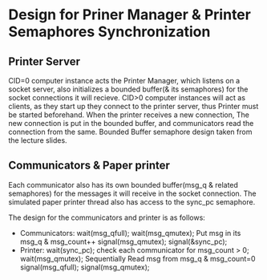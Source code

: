 # Design for Priner Manager & Printer Semaphores Synchronization

## Printer Server

CID=0 computer instance acts the Printer Manager, which listens on a socket server, also initializes a bounded buffer(& its semaphores) for the socket connections it will recieve.
CID>0 computer instances will act as clients, as they start up they connect to the printer server, thus Printer must be started beforehand.
When the printer receives a new connection, The new connection is put in the bounded buffer, and communicators read the connection from the same.
Bounded Buffer semaphore design taken from the lecture slides.

## Communicators & Paper printer

Each communicator also has its own bounded buffer(msg_q & related semaphores) for the messages it will receive in the socket connection.
The simulated paper printer thread also has access to the sync_pc semaphore.

The design for the communicators and printer is as follows:

- Communicators: wait(msg_qfull); wait(msg_qmutex); Put msg in its msg_q & msg_count++ signal(msg_qmutex); signal(&sync_pc);
- Printer: wait(sync_pc); check each communicator for msg_count > 0; wait(msg_qmutex); Sequentially Read msg from msg_q & msg_count=0 signal(msg_qfull); signal(msg_qmutex);
